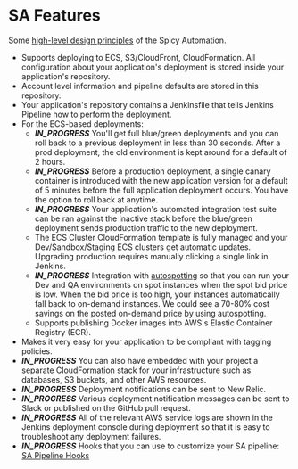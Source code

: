 # SA Features

Some [high-level design principles](HIGH_LEVEL_DESIGN.md) of the Spicy Automation.

- Supports deploying to ECS, S3/CloudFront, CloudFormation. All configuration about your application's deployment is stored inside your application's repository.
- Account level information and pipeline defaults are stored in this repository.
- Your application's repository contains a Jenkinsfile that tells Jenkins Pipeline how to perform the deployment.
- For the ECS-based deployments:
  - **_IN_PROGRESS_** You'll get full blue/green deployments and you can roll back to a previous deployment in less than 30 seconds. After a prod deployment, the old environment is kept around for a default of 2 hours.
  - **_IN_PROGRESS_** Before a production deployment, a single canary container is introduced with the new application version for a default of 5 minutes before the full application deployment occurs. You have the option to roll back at anytime.
  - **_IN_PROGRESS_** Your application's automated integration test suite can be ran against the inactive stack before the blue/green deployment sends production traffic to the new deployment.
  - The ECS Cluster CloudFormation template is fully managed and your Dev/Sandbox/Staging ECS clusters get automatic updates. Upgrading production requires manually clicking a single link in Jenkins.
  - **_IN_PROGRESS_** Integration with [autospotting](https://github.com/cristim/autospotting) so that you can run your Dev and QA environments on spot instances when the spot bid price is low. When the bid price is too high, your instances automatically fall back to on-demand instances. We could see a 70-80% cost savings on the posted on-demand price by using autospotting.
  - Supports publishing Docker images into AWS's Elastic Container Registry (ECR).
- Makes it very easy for your application to be compliant with tagging policies.
- **_IN_PROGRESS_** You can also have embedded with your project a separate CloudFormation stack for your infrastructure such as databases, S3 buckets, and other AWS resources.
- **_IN_PROGRESS_** Deployment notifications can be sent to New Relic.
- **_IN_PROGRESS_** Various deployment notification messages can be sent to Slack or published on the GitHub pull request.
- **_IN_PROGRESS_** All of the relevant AWS service logs are shown in the Jenkins deployment console during deployment so that it is easy to troubleshoot any deployment failures.
- **_IN_PROGRESS_** Hooks that you can use to customize your SA pipeline: [SA Pipeline Hooks](PIPELINE_HOOKS.md)
